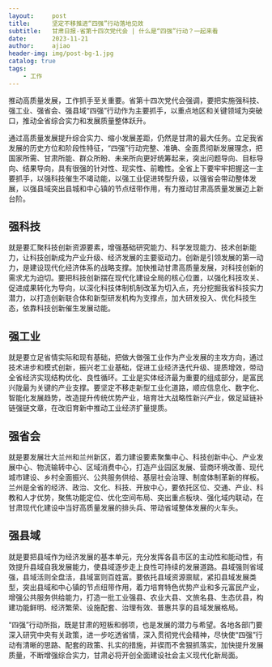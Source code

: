 ```yaml
---
layout:     post
title:      坚定不移推进“四强”行动落地见效
subtitle:   甘肃日报-省第十四次党代会 | 什么是“四强”行动？一起来看
date:       2023-11-21
author:     ajiao
header-img: img/post-bg-1.jpg
catalog: true
tags:
    - 工作
---
```

推动高质量发展，工作抓手至关重要。省第十四次党代会强调，要把实施强科技、强工业、强省会、强县域“四强”行动作为主要抓手，以重点地区和关键领域为突破口，推动全省综合实力和发展质量整体跃升。

通过高质量发展提升综合实力、缩小发展差距，仍然是甘肃的最大任务。立足我省发展的历史方位和阶段性特征，“四强”行动完整、准确、全面贯彻新发展理念，把国家所需、甘肃所能、群众所盼、未来所向更好统筹起来，突出问题导向、目标导向、结果导向，具有很强的针对性、现实性、前瞻性。全省上下要牢牢把握这一主要抓手，以强科技催生不竭动能，以强工业促进转型升级，以强省会带动整体发展，以强县域突出县城和中心镇的节点纽带作用，有力推动甘肃高质量发展迈上新台阶。

## 强科技
就是要汇聚科技创新资源要素，增强基础研究能力、科学发现能力、技术创新能力，让科技创新成为产业升级、经济发展的主要驱动力。创新是引领发展的第一动力，是建设现代化经济体系的战略支撑。加快推动甘肃高质量发展，对科技创新的需求尤为迫切。要把科技创新摆在现代化建设全局的核心位置，以强化科技攻关、促进成果转化为导向，以深化科技体制机制改革为切入点，充分挖掘我省科技实力潜力，以打造创新联合体和新型研发机构为支撑点，加大研发投入、优化科技生态，依靠科技创新催生发展动能。

## 强工业
就是要立足省情实际和现有基础，把做大做强工业作为产业发展的主攻方向，通过技术进步和模式创新，振兴老工业基础，促进工业经济迭代升级、提质增效，带动全省经济实现结构优化、良性循环。工业是实体经济最为重要的组成部分，是富民兴陇最为关键的产业支撑。要坚定不移走新型工业化道路，顺应信息化、数字化、智能化发展趋势，改造提升传统优势产业，培育壮大战略性新兴产业，做足延链补链强链文章，在改旧育新中推动工业经济扩量提质。

## 强省会 
就是要发展壮大兰州和兰州新区，着力建设要素聚集中心、科技创新中心、产业发展中心、物流输转中心、区域消费中心，打造产业园区发展、营商环境改善、现代城市建设、乡村全面振兴、公共服务供给、基层社会治理、制度体制革新的样板。兰州是全省的经济、政治、文化、科技、开放中心，要依托区位、交通、产业、科教和人才优势，聚焦功能定位、优化空间布局、突出重点板块、强化域内联动，在甘肃现代化建设中当好高质量发展的排头兵、带动省域整体发展的火车头。

## 强县域 

就是要把县域作为经济发展的基本单元，充分发挥各县市区的主动性和能动性，有效提升县域自我发展能力，使县域逐步走上良性可持续的发展道路。县域强则省域强，县域活则全盘活，县域富则百姓富。要依托县域资源禀赋，紧扣县域发展类型，突出县域和中心镇的节点纽带作用，着力培育特色优势产业和多元富民产业，增强公共服务供给能力，打造一批工业强县、农业大县、文旅名县、生态优县，构建功能鲜明、经济繁荣、设施配套、治理有效、普惠共享的县域发展格局。

“四强”行动所指，既是甘肃的短板和弱项，也是发展的潜力与希望。各地各部门要深入研究中央有关政策，进一步吃透省情，深入贯彻党代会精神，尽快使“四强”行动有清晰的思路、配套的政策、扎实的措施，并锲而不舍狠抓落实，加快提升发展质量，不断增强综合实力，甘肃必将开创全面建设社会主义现代化新局面。
